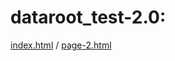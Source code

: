# dataroot_test-2.0: 

[index.html](https://mr-sychevskyi.github.io/dataroot_test-2.0/src/index.html) /
[page-2.html](https://mr-sychevskyi.github.io/dataroot_test-2.0/src/index.html)
